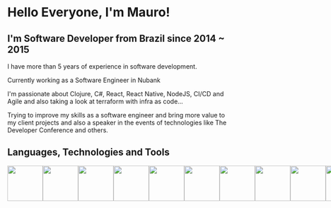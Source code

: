 # Hello Everyone, I'm Mauro!

## I'm Software Developer from Brazil since 2014 ~ 2015

I have more than 5 years of experience in software development.

Currently working as a Software Engineer in Nubank

I'm passionate about Clojure, C#, React, React Native, NodeJS, CI/CD and Agile and also taking a look at terraform with infra as code... 

Trying to improve my skills as a software engineer and bring more value to my client projects and also a speaker in the events of technologies like The Developer Conference and others.

## Languages, Technologies and Tools

<div style="display: flex; flex: 1; align-items: center; flex-direction: row; width: 100%;>
<img height="80" src="https://seeklogo.com/images/C/c-sharp-c-logo-02F17714BA-seeklogo.com.png" />
<img height="80" src="https://seeklogo.com/images/J/javascript-js-logo-2949701702-seeklogo.com.png" />
<img height="80" src="https://seeklogo.com/images/C/clojure-logo-3433AFADE0-seeklogo.com.png"/>
<img height="80" src="https://seeklogo.com/images/T/typescript-logo-B29A3F462D-seeklogo.com.png" />
<img height="80" src="https://seeklogo.com/images/C/c-sharp-c-logo-02F17714BA-seeklogo.com.png" />
<img height="80" src="https://seeklogo.com/images/K/kotlin-logo-30C1970B05-seeklogo.com.png" />
<img height="80" src="https://seeklogo.com/images/G/graphql-logo-97CBBB6D51-seeklogo.com.png" />
<img height="80" src="https://seeklogo.com/images/R/react-logo-7B3CE81517-seeklogo.com.png" />
<img height="80" src="https://seeklogo.com/images/M/microsoft-azure-logo-A5763BE4D0-seeklogo.com.png" />
<img height="80" src="https://seeklogo.com/images/D/deno-logo-E606600C06-seeklogo.com.png" />
<img height="80" src="https://seeklogo.com/images/M/microsoft-sql-server-logo-96AF49E2B3-seeklogo.com.png" />
<img height="80" src="https://seeklogo.com/images/M/microsoft-net-framework-logo-B9BA1A3DA1-seeklogo.com.png" />
<img height="80" src="https://seeklogo.com/images/M/mongodb-logo-4A71340576-seeklogo.com.png" />

</div>
